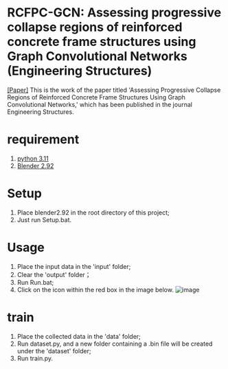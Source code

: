 # RCFPC-GCN: Assessing progressive collapse regions of reinforced concrete frame structures using Graph Convolutional Networks (Engineering Structures)
[[Paper]](https://doi.org/10.1016/j.engstruct.2024.119076)
This is the work of the paper titled 'Assessing Progressive Collapse Regions of Reinforced Concrete Frame Structures Using Graph Convolutional Networks,' which has been published in the journal Engineering Structures.
# requirement
1. [python 3.11](https://www.python.org/downloads/release/python-3118/)
2. [Blender 2.92](https://download.blender.org/release/Blender2.92/) 
# Setup
1. Place blender2.92 in the root directory of this project;
2. Just run Setup.bat.
# Usage
1. Place the input data in the 'input' folder;
2. Clear the 'output' folder；
3. Run Run.bat;
4. Click on the icon within the red box in the image below.
![image](https://github.com/user-attachments/assets/5c4e25e0-c072-4c36-9b3e-697345cb694e)
# train
1. Place the collected data in the 'data' folder;
2. Run dataset.py, and a new folder containing a .bin file will be created under the 'dataset' folder;
3. Run train.py.
